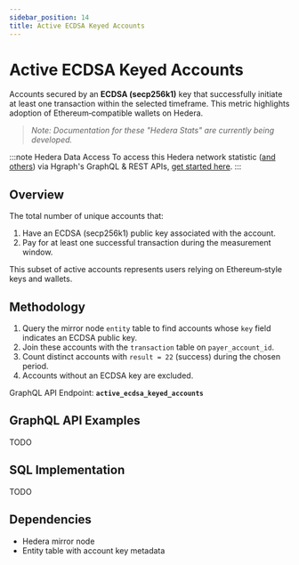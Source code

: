 ```yaml
---
sidebar_position: 14
title: Active ECDSA Keyed Accounts
---
```


# Active ECDSA Keyed Accounts

Accounts secured by an **ECDSA (secp256k1)** key that successfully initiate at least one transaction within the selected timeframe. This metric highlights adoption of Ethereum‑compatible wallets on Hedera.

> *Note: Documentation for these "Hedera Stats" are currently being developed.*

:::note Hedera Data Access
To access this Hedera network statistic ([and others](/category/hedera-stats/)) via Hgraph's GraphQL & REST APIs, [get started here](https://www.hgraph.com/hedera).
:::

## Overview
The total number of unique accounts that:

1. Have an ECDSA (secp256k1) public key associated with the account.
2. Pay for at least one successful transaction during the measurement window.

This subset of active accounts represents users relying on Ethereum‑style keys and wallets.

## Methodology
1. Query the mirror node `entity` table to find accounts whose `key` field indicates an ECDSA public key.
2. Join these accounts with the `transaction` table on `payer_account_id`.
3. Count distinct accounts with `result = 22` (success) during the chosen period.
4. Accounts without an ECDSA key are excluded.

GraphQL API Endpoint: **`active_ecdsa_keyed_accounts`**

## GraphQL API Examples
TODO

## SQL Implementation
TODO

## Dependencies
* Hedera mirror node
* Entity table with account key metadata

